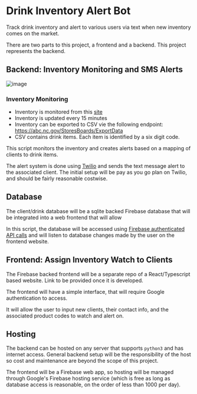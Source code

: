 # Drink Inventory Alert Bot

Track drink inventory and alert to various users via text when new inventory comes on the market.

There are two parts to this project, a frontend and a backend. This project represents the backend.

## Backend: Inventory Monitoring and SMS Alerts

![image](https://user-images.githubusercontent.com/2355438/233558659-06ae0128-f788-4f0f-a594-2b26f459d32e.png)


### Inventory Monitoring
- Inventory is monitored from this [site](https://abc.nc.gov/StoresBoards/Stocks)
- Inventory is updated every 15 minutes
- Inventory can be exported to CSV vie the following endpoint: https://abc.nc.gov/StoresBoards/ExportData
- CSV contains drink items. Each item is identified by a six digit code. 

This script monitors the inventory and creates alerts based on a mapping of clients to drink items. 

The alert system is done using [Twilio](https://www.twilio.com/en-us/pricing) and sends the text message alert to the associated client. The initial setup will be pay as you go plan on Twilio, and should be fairly reasonable costwise. 

## Database
The client/drink database will be a sqlite backed Firebase database that will be integrated into a web frontend that will allow

In this script, the database will be accessed using [Firebase authenticated API calls](https://firebase.google.com/docs/auth/web/start) and will listen to database changes made by the user on the frontend website.

## Frontend: Assign Inventory Watch to Clients
The Firebase backed frontend will be a separate repo of a React/Typescript based website. Link to be provided once it is developed.

The frontend will have a simple interface, that will require Google authentication to access. 

It will allow the user to input new clients, their contact info, and the associated product codes to watch and alert on.

## Hosting

The backend can be hosted on any server that supports `python3` and has internet access. General backend setup will be the responsibility of the host so cost and maintenance are beyond the scope of this project. 

The frontend will be a Firebase web app, so hosting will be managed through Google's Firebase hosting service (which is free as long as database access is reasonable, on the order of less than 1000 per day).
